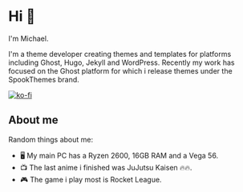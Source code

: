 # Hi 👋

I'm Michael. 

I'm a theme developer creating themes and templates for platforms including Ghost, Hugo, Jekyll and WordPress. Recently my work has focused on the Ghost platform for which i release themes under the SpookThemes brand.

[![ko-fi](https://ko-fi.com/img/githubbutton_sm.svg)](https://ko-fi.com/K3K245V5N)

## About me
Random things about me: 
- 🖥️ My main PC has a Ryzen 2600, 16GB RAM and a Vega 56. 
- 📺 The last anime i finished was JuJutsu Kaisen 🔥🔥.
- 🎮 The game i play most is Rocket League.

